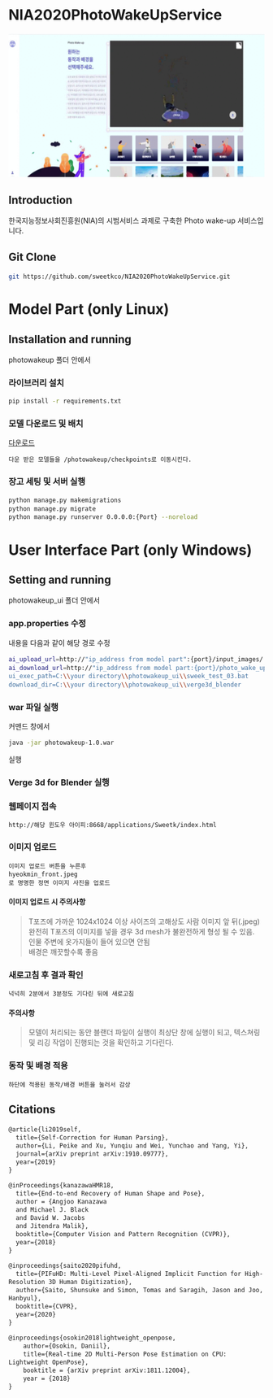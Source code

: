 # NIA2020PhotoWakeUpService
![title](asset/sweetk_photo_wake_up.gif)

## Introduction
한국지능정보사회진흥원(NIA)의 시범서비스 과제로 구축한 Photo wake-up 서비스입니다.

## Git Clone
```sh
git https://github.com/sweetkco/NIA2020PhotoWakeUpService.git
```

# Model Part (only Linux)

## Installation and running

photowakeup 폴더 안에서

### 라이브러리 설치
```sh
pip install -r requirements.txt
```
### 모델 다운로드 및 배치<br>
[다운로드](https://sweetkco-my.sharepoint.com/:u:/g/personal/hanjoon_choe_sweetk_co_kr/ESOFCB7y40JPqKs3v6Z8RuIB7XFnBrApyTjN2KAAXTo5aA?e=41568g)
```
다운 받은 모델들을 /photowakeup/checkpoints로 이동시킨다.
```
### 장고 세팅 및 서버 실행
```sh
python manage.py makemigrations
python manage.py migrate
python manage.py runserver 0.0.0.0:{Port} --noreload
```

# User Interface Part (only Windows)

## Setting and running

photowakeup_ui 폴더 안에서

### app.properties 수정 

내용을 다음과 같이 해당 경로 수정
```sh
ai_upload_url=http://"ip_address from model part":{port}/input_images/
ai_download_url=http://"ip_address from model part:{port}/photo_wake_up/
ui_exec_path=C:\\your directory\\photowakeup_ui\\sweek_test_03.bat
download_dir=C:\\your directory\\photowakeup_ui\\verge3d_blender
```

### war 파일 실행

커맨드 창에서
```sh
java -jar photowakeup-1.0.war
```
실행

### Verge 3d for Blender 실행

### 웹페이지 접속
```sh
http://해당 윈도우 아이피:8668/applications/Sweetk/index.html
```

### 이미지 업로드
```
이미지 업로드 버튼을 누른후 
hyeokmin_front.jpeg
로 명명한 정면 이미지 사진을 업로드
```

#### 이미지 업로드 시 주의사항

> T포즈에 가까운 1024x1024 이상 사이즈의 고해상도 사람 이미지 앞 뒤(.jpeg)<br>
> 완전히 T포즈의 이미지를 넣을 경우 3d mesh가 불완전하게 형성 될 수 있음.<br>
> 인물 주변에 옷가지들이 들어 있으면 안됨<br>
> 배경은 깨끗할수록 좋음

### 새로고침 후 결과 확인

```
넉넉히 2분에서 3분정도 기다린 뒤에 새로고침
```

#### 주의사항

> 모델이 처리되는 동안 블랜더 파일이 실행이 최상단 창에 실행이 되고, 텍스쳐링 및 리깅 작업이 진행되는 것을 확인하고 기다린다.

### 동작 및 배경 적용

```
하단에 적용된 동작/배경 버튼을 눌러서 감상
```



## Citations
```
@article{li2019self,
  title={Self-Correction for Human Parsing},
  author={Li, Peike and Xu, Yunqiu and Wei, Yunchao and Yang, Yi},
  journal={arXiv preprint arXiv:1910.09777},
  year={2019}
}
```
```
@inProceedings{kanazawaHMR18,
  title={End-to-end Recovery of Human Shape and Pose},
  author = {Angjoo Kanazawa
  and Michael J. Black
  and David W. Jacobs
  and Jitendra Malik},
  booktitle={Computer Vision and Pattern Recognition (CVPR)},
  year={2018}
}
```
```
@inproceedings{saito2020pifuhd,
  title={PIFuHD: Multi-Level Pixel-Aligned Implicit Function for High-Resolution 3D Human Digitization},
  author={Saito, Shunsuke and Simon, Tomas and Saragih, Jason and Joo, Hanbyul},
  booktitle={CVPR},
  year={2020}
}
```
```
@inproceedings{osokin2018lightweight_openpose,
    author={Osokin, Daniil},
    title={Real-time 2D Multi-Person Pose Estimation on CPU: Lightweight OpenPose},
    booktitle = {arXiv preprint arXiv:1811.12004},
    year = {2018}
}
```
